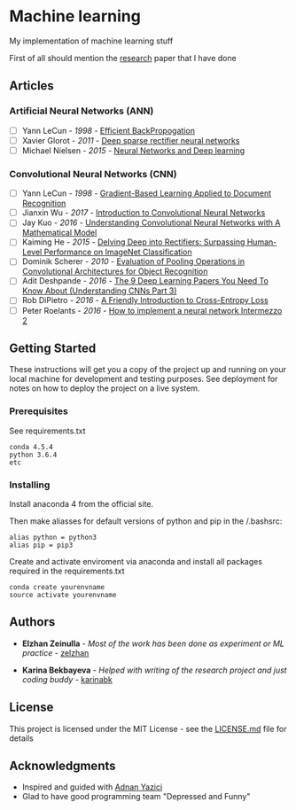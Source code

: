 # Machine learning

My implementation of machine learning stuff

First of all should mention the [research](https://github.com/zelzhan/Machine-learning/tree/master/research) paper that I have done

## Articles

### Artificial Neural Networks (ANN)
- [ ] Yann LeCun - *1998* - [Efficient BackPropogation](http://yann.lecun.com/exdb/publis/pdf/lecun-98b.pdf)
- [ ] Xavier Glorot - *2011* - [Deep sparse rectifier neural networks](http://proceedings.mlr.press/v15/glorot11a/glorot11a.pdf)
- [ ] Michael Nielsen - *2015* - [Neural Networks and Deep learning](http://neuralnetworksanddeeplearning.com/chap2.html)

### Convolutional Neural Networks (CNN)

- [ ] Yann LeCun - *1998* - [Gradient-Based Learning Applied to Document Recognition](http://yann.lecun.com/exdb/publis/pdf/lecun-01a.pdf)
- [ ] Jianxin Wu - *2017* - [Introduction to Convolutional Neural Networks](https://pdfs.semanticscholar.org/450c/a19932fcef1ca6d0442cbf52fec38fb9d1e5.pdf)
- [ ] Jay Kuo - *2016* - [Understanding Convolutional Neural Networks with A Mathematical Model](https://arxiv.org/pdf/1609.04112.pdf)
- [ ] Kaiming He - *2015* - [Delving Deep into Rectifiers: Surpassing Human-Level Performance on ImageNet Classification](https://arxiv.org/pdf/1502.01852.pdf)
- [ ] Dominik Scherer - *2010* - [Evaluation of Pooling Operations in Convolutional Architectures for Object Recognition](http://ais.uni-bonn.de/papers/icann2010_maxpool.pdf)
- [ ] Adit Deshpande - *2016* - [The 9 Deep Learning Papers You Need To Know About (Understanding CNNs Part 3)](http://ais.uni-bonn.de/papers/icann2010_maxpool.pdf)
- [ ] Rob DiPietro - *2016* - [A Friendly Introduction to Cross-Entropy Loss](https://rdipietro.github.io/friendly-intro-to-cross-entropy-loss/)
- [ ] Peter Roelants - *2016* - [How to implement a neural network Intermezzo 2](http://peterroelants.github.io/posts/neural_network_implementation_intermezzo02/)

###


## Getting Started

These instructions will get you a copy of the project up and running on your local machine for development and testing purposes. See deployment for notes on how to deploy the project on a live system.

### Prerequisites

See requirements.txt

```
conda 4.5.4
python 3.6.4
etc
```

### Installing

Install anaconda 4 from the official site.

Then make aliasses for default versions of python and pip in the /.bashsrc:

```
alias python = python3
alias pip = pip3
```

Create and activate enviroment via anaconda and install all packages required in the requirements.txt

```
conda create yourenvname
source activate yourenvname
```

## Authors

* **Elzhan Zeinulla** - *Most of the work has been done as experiment or ML practice* - [zelzhan](https://github.com/zelzhan)

* **Karina Bekbayeva** - *Helped with writing of the research project and just coding buddy* - [karinabk](https://github.com/karinabk)

## License

This project is licensed under the MIT License - see the [LICENSE.md](LICENSE.md) file for details

## Acknowledgments

* Inspired and guided with [Adnan Yazici](https://sst.nu.edu.kz/adnan-yazici-phd/)
* Glad to have good programming team "Depressed and Funny"
